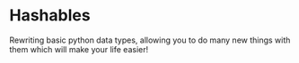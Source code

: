 # Hashables

Rewriting basic python data types, allowing you to do many new things with them which will make your life easier!
